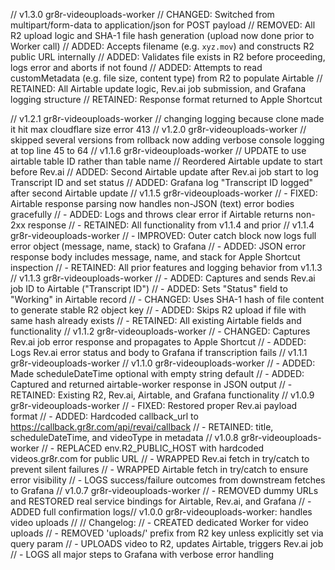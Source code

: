 // v1.3.0 gr8r-videouploads-worker
// CHANGED: Switched from multipart/form-data to application/json for POST payload
// REMOVED: All R2 upload logic and SHA-1 file hash generation (upload now done prior to Worker call)
// ADDED: Accepts filename (e.g. `xyz.mov`) and constructs R2 public URL internally
// ADDED: Validates file exists in R2 before proceeding, logs error and aborts if not found
// ADDED: Attempts to read customMetadata (e.g. file size, content type) from R2 to populate Airtable
// RETAINED: All Airtable update logic, Rev.ai job submission, and Grafana logging structure
// RETAINED: Response format returned to Apple Shortcut

// v1.2.1 gr8r-videouploads-worker
// changing logging because clone made it hit max cloudflare size error 413 
// v1.2.0 gr8r-videouploads-worker
// skipped several versions from rollback now adding verbose console logging at top line 45 to 64
// v1.1.6 gr8r-videouploads-worker
// UPDATE to use airtable table ID rather than table name
// Reordered Airtable update to start before Rev.ai
// ADDED: Second Airtable update after Rev.ai job start to log Transcript ID and set status
// ADDED: Grafana log "Transcript ID logged" after second Airtable update
// v1.1.5 gr8r-videouploads-worker
// - FIXED: Airtable response parsing now handles non-JSON (text) error bodies gracefully
// - ADDED: Logs and throws clear error if Airtable returns non-2xx response
// - RETAINED: All functionality from v1.1.4 and prior
// v1.1.4 gr8r-videouploads-worker
// - IMPROVED: Outer catch block now logs full error object (message, name, stack) to Grafana
// - ADDED: JSON error response body includes message, name, and stack for Apple Shortcut inspection
// - RETAINED: All prior features and logging behavior from v1.1.3
// v1.1.3 gr8r-videouploads-worker
// - ADDED: Captures and sends Rev.ai job ID to Airtable ("Transcript ID")
// - ADDED: Sets "Status" field to "Working" in Airtable record
// - CHANGED: Uses SHA-1 hash of file content to generate stable R2 object key
// - ADDED: Skips R2 upload if file with same hash already exists
// - RETAINED: All existing Airtable fields and functionality
// v1.1.2 gr8r-videouploads-worker
// - CHANGED: Captures Rev.ai job error response and propagates to Apple Shortcut
// - ADDED: Logs Rev.ai error status and body to Grafana if transcription fails
// v1.1.1 gr8r-videouploads-worker
// v1.1.0 gr8r-videouploads-worker
// - ADDED: Made scheduleDateTime optional with empty string default
// - ADDED: Captured and returned airtable-worker response in JSON output
// - RETAINED: Existing R2, Rev.ai, Airtable, and Grafana functionality
// v1.0.9 gr8r-videouploads-worker
// - FIXED: Restored proper Rev.ai payload format
// - ADDED: Hardcoded callback_url to https://callback.gr8r.com/api/revai/callback
// - RETAINED: title, scheduleDateTime, and videoType in metadata
// v1.0.8 gr8r-videouploads-worker
// - REPLACED env.R2_PUBLIC_HOST with hardcoded videos.gr8r.com for public URL
// - WRAPPED Rev.ai fetch in try/catch to prevent silent failures
// - WRAPPED Airtable fetch in try/catch to ensure error visibility
// - LOGS success/failure outcomes from downstream fetches to Grafana
// v1.0.7 gr8r-videouploads-worker
// - REMOVED dummy URLs and RESTORED real service bindings for Airtable, Rev.ai, and Grafana
// - ADDED full confirmation logs// v1.0.0 gr8r-videouploads-worker: handles video uploads
//
// Changelog:
// - CREATED dedicated Worker for video uploads
// - REMOVED 'uploads/' prefix from R2 key unless explicitly set via query param
// - UPLOADS video to R2, updates Airtable, triggers Rev.ai job
// - LOGS all major steps to Grafana with verbose error handling
